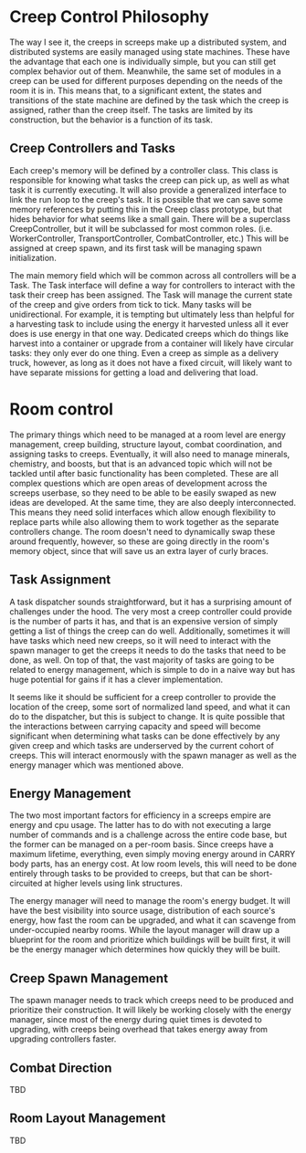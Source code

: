 # Creep Control Philosophy

The way I see it, the creeps in screeps make up a distributed system, and distributed
systems are easily managed using state machines.  These have the advantage that each
one is individually simple, but you can still get complex behavior out of them.
Meanwhile, the same set of modules in a creep can be used for different purposes
depending on the needs of the room it is in.  This means that, to a significant extent,
the states and transitions of the state machine are defined by the task which the creep
is assigned, rather than the creep itself.  The tasks are limited by its construction,
but the behavior is a function of its task.

## Creep Controllers and Tasks

Each creep's memory will be defined by a controller class.  This class is responsible
for knowing what tasks the creep can pick up, as well as what task it is currently
executing.  It will also provide a generalized interface to link the run loop to the
creep's task.  It is possible that we can save some memory references by putting this
in the Creep class prototype, but that hides behavior for what seems like a small gain.
There will be a superclass CreepController, but it will be subclassed for most common
roles. (i.e. WorkerController, TransportController, CombatController, etc.)  This will
be assigned at creep spawn, and its first task will be managing spawn initialization.

The main memory field which will be common across all controllers will be a Task.
The Task interface will define a way for controllers to interact with the task their
creep has been assigned.  The Task will manage the current state of the creep and
give orders from tick to tick.  Many tasks will be unidirectional.  For example, it
is tempting but ultimately less than helpful for a harvesting task to include using
the energy it harvested unless all it ever does is use energy in that one way.
Dedicated creeps which do things like harvest into a container or upgrade from a
container will likely have circular tasks: they only ever do one thing.  Even a
creep as simple as a delivery truck, however, as long as it does not have a fixed
circuit, will likely want to have separate missions for getting a load and delivering
that load.

# Room control

The primary things which need to be managed at a room level are energy management,
creep building, structure layout, combat coordination, and assigning tasks to creeps.
Eventually, it will also need to manage minerals, chemistry, and boosts, but that is
an advanced topic which will not be tackled until after basic functionality has been
completed.  These are all complex questions which are open areas of development across
the screeps userbase, so they need to be able to be easily swaped as new ideas are
developed.  At the same time, they are also deeply interconnected.  This means they
need solid interfaces which allow enough flexibility to replace parts while also
allowing them to work together as the separate controllers change.  The room doesn't
need to dynamically swap these around frequently, however, so these are going directly
in the room's memory object, since that will save us an extra layer of curly braces.

## Task Assignment

A task dispatcher sounds straightforward, but it has a surprising amount of challenges
under the hood.  The very most a creep controller could provide is the number of parts
it has, and that is an expensive version of simply getting a list of things the creep
can do well.  Additionally, sometimes it will have tasks which need new creeps, so it
will need to interact with the spawn manager to get the creeps it needs to do the tasks
that need to be done, as well.  On top of that, the vast majority of tasks are going
to be related to energy management, which is simple to do in a naive way but has huge
potential for gains if it has a clever implementation.

It seems like it should be sufficient for a creep controller to provide the location
of the creep, some sort of normalized land speed, and what it can do to the dispatcher,
but this is subject to change.  It is quite possible that the interactions between
carrying capacity and speed will become significant when determining what tasks can
be done effectively by any given creep and which tasks are underserved by the current
cohort of creeps.  This will interact enormously with the spawn manager as well as
the energy manager which was mentioned above.

## Energy Management

The two most important factors for efficiency in a screeps empire are energy and cpu
usage.  The latter has to do with not executing a large number of commands and is a
challenge across the entire code base, but the former can be managed on a per-room
basis.  Since creeps have a maximum lifetime, everything, even simply moving energy
around in CARRY body parts, has an energy cost.  At low room levels, this will need
to be done entirely through tasks to be provided to creeps, but that can be short-
circuited at higher levels using link structures.

The energy manager will need to manage the room's energy budget.  It will have the
best visibility into source usage, distribution of each source's energy, how fast
the room can be upgraded, and what it can scavenge from under-occupied nearby rooms.
While the layout manager will draw up a blueprint for the room and prioritize which
buildings will be built first, it will be the energy manager which determines how
quickly they will be built.

## Creep Spawn Management

The spawn manager needs to track which creeps need to be produced and prioritize their
construction.  It will likely be working closely with the energy manager, since most
of the energy during quiet times is devoted to upgrading, with creeps being overhead
that takes energy away from upgrading controllers faster.

## Combat Direction

TBD

## Room Layout Management

TBD